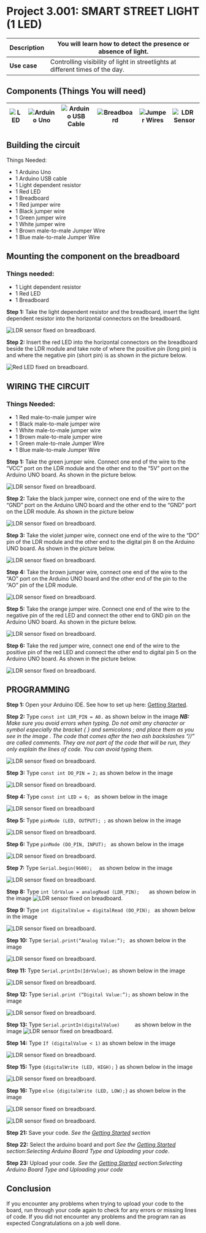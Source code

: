 # Project 3.001: SMART STREET LIGHT (1 LED)

| **Description** | You will learn how to detect the presence or absence of light.  |
|------------------|----------------------------------------------------------------|
| **Use case**     | Controlling visibility of light in streetlights at different times of the day.  |

## Components (Things You will need)

| ![LED](../../assets/components/buzzer_ima.webp) | ![Arduino Uno](../../assets/components/arduino.png) | ![Arduino USB Cable](../../assets/components/USB_Cable.png) | ![Breadboard](../../assets/components/breadboard.png) |![Jumper Wires](../../assets/components/jump_wire.png)| ![LDR Sensor](../../assets/components/ldr.png)|
|-------------------------|-------------------------|-------------------------|-------------------------|-------------------------|-------------------------|

## Building the circuit

Things Needed:

-	1 Arduino Uno 
-	1 Arduino USB cable 
-	1 Light dependent resistor   
-	1 Red LED 
-	1 Breadboard 
-	1 Red jumper wire 
-	1 Black jumper wire 
-	1 Green jumper wire 
-	1 White jumper wire 
-	1 Brown male-to-male Jumper Wire 
-	1 Blue male-to-male Jumper Wire 

## Mounting the component on the breadboard

### Things needed:

-	1 Light dependent resistor  
-	1 Red LED 
-	1 Breadboard 

**Step 1:** Take the light dependent resistor and the breadboard, insert the light dependent resistor into the horizontal connectors on the   breadboard.

![LDR sensor fixed on breadboard](../../assets/2.0/3.2.LDR+Buzzer/circuit_1.jpg).

**Step 2:** Insert the red LED into the horizontal connectors on the breadboard beside the LDR module and take note of where the positive pin (long pin) is and where the negative pin (short pin) is as shown in the picture below.

![Red LED fixed on breadboard](../../assets/2.0/3.1.LDR+LED/LDR_and_LED4/circuit_2.jpg).


## WIRING THE CIRCUIT

### Things Needed:

-	1 Red male-to-male jumper wire 
-	1 Black male-to-male jumper wire 
-	1 White male-to-male jumper wire 
-	1 Brown male-to-male jumper wire 
-	1 Green male-to-male Jumper Wire 
-	1 Blue male-to-male Jumper Wire 

**Step 1:** Take the green jumper wire. Connect one end of the wire to the “VCC” port on the LDR module and the other end to the “5V” port on the Arduino UNO board. As shown in the picture below.

![LDR sensor fixed on breadboard](../../assets/2.0/3.1.LDR+LED/LDR_and_LED1/image-1.png).

**Step 2:** Take the black jumper wire, connect one end of the wire to the “GND” port on the Arduino UNO board and the other end to the “GND” port on the LDR module. As shown in the picture below

![LDR sensor fixed on breadboard](../../assets/2.0/3.1.LDR+LED/LDR_and_LED1/image-2.png).

**Step 3:** Take the violet jumper wire, connect one end of the wire to the “DO” pin of the LDR module and the other end to the digital pin 8 on the Arduino UNO board. As shown in the picture below.

![LDR sensor fixed on breadboard](../../assets/2.0/3.1.LDR+LED/LDR_and_LED1/image-3.png).

**Step 4:** Take the brown jumper wire, connect one end of the wire to the “AO” port on the Arduino UNO board and the other end of the pin to the “AO” pin of the LDR module.

![LDR sensor fixed on breadboard](../../assets/2.0/3.1.LDR+LED/LDR_and_LED1/image-4.png).

**Step 5:** Take the orange jumper wire.  Connect one end of the wire to the negative pin of the red LED and connect the other end to GND pin on the Arduino UNO board. As shown in the picture below.

![LDR sensor fixed on breadboard](../../assets/2.0/3.1.LDR+LED/LDR_and_LED1/image-5.png).

**Step 6:** Take the red jumper wire, connect one end of the wire to the positive pin of the red LED and connect the other end to digital pin 5 on the Arduino UNO board. As shown in the picture below.

![LDR sensor fixed on breadboard](../../assets/2.0/3.1.LDR+LED/LDR_and_LED1/image-6.png).


## PROGRAMMING

**Step 1:** Open your Arduino IDE. See how to set up here: [Getting Started](../../../../README.md#getting-started).

**Step 2:** Type ```const int LDR_PIN = A0.```   as shown below in the image 
_**NB:** Make sure you avoid errors when typing. Do not omit any character or symbol especially the bracket { }  and semicolons ;  and place them as you see in the image . The code that comes after the two ash backslashes “//” are called comments. They are not part of the code that will be run, they only explain the lines of code. You can avoid typing them._

![LDR sensor fixed on breadboard](../../assets/2.0/3.1.LDR+LED/LDR_and_LED1/image-7.png).

**Step 3:** Type ```const int DO_PIN = 2;``` as shown below in the image

![LDR sensor fixed on breadboard](../../assets/2.0/3.1.LDR+LED/LDR_and_LED1/image-8.png).

**Step 4:** Type ```const int LED = 6; ``` as shown below in the image

![LDR sensor fixed on breadboard](../../assets/2.0/3.1.LDR+LED/LDR_and_LED1/image-9.png)

**Step 5:** Type ```pinMode (LED, OUTPUT); ;``` as shown below in the image

![LDR sensor fixed on breadboard](../../assets/2.0/3.1.LDR+LED/LDR_and_LED1/image-10.png).

**Step 6:** Type ```pinMode (DO_PIN, INPUT); ``` as shown below in the image

![LDR sensor fixed on breadboard](../../assets/2.0/3.1.LDR+LED/LDR_and_LED1/image-11.png).

**Step 7:** Type ```Serial.begin(9600);  ``` as shown below in the image

![LDR sensor fixed on breadboard](../../assets/2.0/3.1.LDR+LED/LDR_and_LED1/image-12.png).

**Step 8:** Type ```int ldrValue = analogRead (LDR_PIN);   ``` as shown below in the image
![LDR sensor fixed on breadboard](../../assets/2.0/3.1.LDR+LED/LDR_and_LED1/image-13.png).

**Step 9:** Type ```int digitalValue = digitalRead (DO_PIN); ``` as shown below in the image

![LDR sensor fixed on breadboard](../../assets/2.0/3.1.LDR+LED/LDR_and_LED1/image-14.png).

**Step 10:** Type ```Serial.print(“Analog Value:”); ``` as shown below in the image

![LDR sensor fixed on breadboard](../../assets/2.0/3.1.LDR+LED/LDR_and_LED1/image-15.png).

**Step 11:** Type ```Serial.printIn(IdrValue);``` as shown below in the image

![LDR sensor fixed on breadboard](../../assets/2.0/3.1.LDR+LED/LDR_and_LED1/image-16.png).

**Step 12:** Type ```Serial.print (“Digital Value:”);``` as shown below in the image

![LDR sensor fixed on breadboard](../../assets/2.0/3.1.LDR+LED/LDR_and_LED1/image-17.png).

**Step 13:** Type 
    ```
   Serial.printIn(digitalValue)     
    ``` 
    as shown below in the image
![LDR sensor fixed on breadboard](../../assets/2.0/3.1.LDR+LED/LDR_and_LED1/image-18.png).

**Step 14:** Type ``` If (digitalValue < 1) ``` as shown below in the image

![LDR sensor fixed on breadboard](../../assets/2.0/3.1.LDR+LED/LDR_and_LED1/image-19.png).

**Step 15:** Type ``` {digitalWrite (LED, HIGH); ```
} as shown below in the image

![LDR sensor fixed on breadboard](../../assets/2.0/3.1.LDR+LED/LDR_and_LED1/image-20.png).

**Step 16:** Type ```else {digitalWrite (LED, LOW);}``` as shown below in the image

![LDR sensor fixed on breadboard](../../assets/2.0/3.1.LDR+LED/LDR_and_LED1/image-21.png).


![LDR sensor fixed on breadboard](../../assets/2.0/3.1.LDR+LED/LDR_and_LED1/image-22.png).



**Step 21:** Save your code. _See the [Getting Started](../../../../README.md#getting-started) section_

**Step 22:** Select the arduino board and port _See the [Getting Started](../../../../README.md#getting-started) section:Selecting Arduino Board Type and Uploading your code_.

**Step 23:** Upload your code. _See the [Getting Started](../../../../README.md#getting-started) section:Selecting Arduino Board Type and Uploading your code_

## Conclusion

If you encounter any problems when trying to upload your code to the board, run through your code again to check for any errors or missing lines of code. If you did not encounter any problems and the program ran as expected Congratulations on a job well done.

